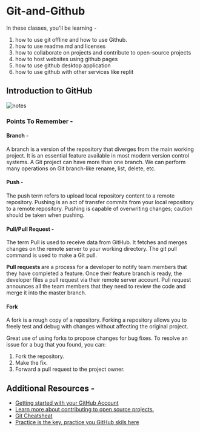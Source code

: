 # Git-and-Github

In these classes, you'll be learning -
1. how to use git offline and how to use Github.
2. how to use readme.md and licenses
3. how to collaborate on projects and contribute to open-source projects
4. how to host websites using github pages
5. how to use github desktop application
6. how to use github with other services like replit

## Introduction to GitHub

![notes](https://github.com/TaufeeqRiyaz/Git-and-Github-BSc-RVU/blob/44640290359cf358ac636cb0e4f3fcd1a2ec0950/notes.jpg)

### Points To Remember - 
#### Branch -
A branch is a version of the repository that diverges from the main working project. It is an essential feature available in most modern version control systems. A Git project can have more than one branch. We can perform many operations on Git branch-like rename, list, delete, etc.

#### Push -
The push term refers to upload local repository content to a remote repository. Pushing is an act of transfer commits from your local repository to a remote repository. Pushing is capable of overwriting changes; caution should be taken when pushing.

#### Pull/Pull Request -
The term Pull is used to receive data from GitHub. It fetches and merges changes on the remote server to your working directory. The git pull command is used to make a Git pull.

<b> Pull requests </b> are a process for a developer to notify team members that they have completed a feature. Once their feature branch is ready, the developer files a pull request via their remote server account. Pull request announces all the team members that they need to review the code and merge it into the master branch.

#### Fork
A fork is a rough copy of a repository. Forking a repository allows you to freely test and debug with changes without affecting the original project.

Great use of using forks to propose changes for bug fixes. To resolve an issue for a bug that you found, you can:

1. Fork the repository.
2. Make the fix.
3. Forward a pull request to the project owner.

## Additional Resources -
- [Getting started with your GitHub Account](https://docs.github.com/en/get-started/onboarding/getting-started-with-your-github-account)
- [Learn more about contributing to open source projects.](https://opensource.guide/how-to-contribute/#how-to-submit-a-contribution)
- [Git Cheatsheat](https://training.github.com/downloads/github-git-cheat-sheet/)
- [Practice is the key, practice you GitHub skils here](https://lab.github.com/)
